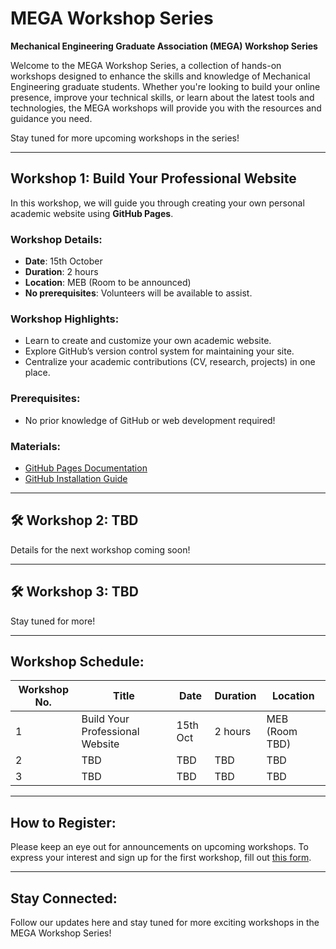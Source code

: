 


# MEGA Workshop Series
**Mechanical Engineering Graduate Association (MEGA) Workshop Series**

Welcome to the MEGA Workshop Series, a collection of hands-on workshops designed to enhance the skills and knowledge of Mechanical Engineering graduate students. Whether you're looking to build your online presence, improve your technical skills, or learn about the latest tools and technologies, the MEGA workshops will provide you with the resources and guidance you need.

Stay tuned for more upcoming workshops in the series!

---

## Workshop 1: Build Your Professional Website 
In this workshop, we will guide you through creating your own personal academic website using **GitHub Pages**. 

### Workshop Details:
- **Date**: 15th October
- **Duration**: 2 hours
- **Location**: MEB (Room to be announced)
- **No prerequisites**: Volunteers will be available to assist.

### Workshop Highlights:
- Learn to create and customize your own academic website.
- Explore GitHub’s version control system for maintaining your site.
- Centralize your academic contributions (CV, research, projects) in one place.


### Prerequisites:
- No prior knowledge of GitHub or web development required!

### Materials:
- [GitHub Pages Documentation](https://docs.github.com/en/pages)
- [GitHub Installation Guide](https://git-scm.com/book/en/v2/Getting-Started-Installing-Git)

---

## 🛠️ Workshop 2: TBD
Details for the next workshop coming soon!

---

## 🛠️ Workshop 3: TBD
Stay tuned for more!

---

## Workshop Schedule:
| Workshop No. | Title                                 | Date       | Duration | Location             |
|--------------|---------------------------------------|------------|----------|----------------------|
| 1            | Build Your Professional Website       | 15th Oct        | 2 hours  | MEB (Room TBD)        |
| 2            | TBD                                   | TBD        | TBD      | TBD                  |
| 3            | TBD                                   | TBD        | TBD      | TBD                  |

---

## How to Register:
Please keep an eye out for announcements on upcoming workshops. To express your interest and sign up for the first workshop, fill out [this form](https://forms.gle/XRwdpgcgEJXiTZmp6).

---

## Stay Connected:
Follow our updates here and stay tuned for more exciting workshops in the MEGA Workshop Series!
